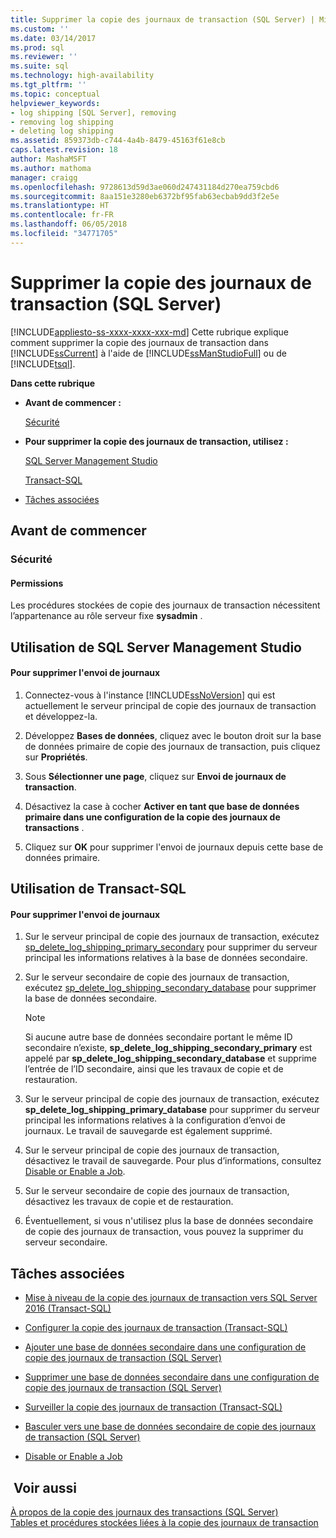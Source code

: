 ```yaml
---
title: Supprimer la copie des journaux de transaction (SQL Server) | Microsoft Docs
ms.custom: ''
ms.date: 03/14/2017
ms.prod: sql
ms.reviewer: ''
ms.suite: sql
ms.technology: high-availability
ms.tgt_pltfrm: ''
ms.topic: conceptual
helpviewer_keywords:
- log shipping [SQL Server], removing
- removing log shipping
- deleting log shipping
ms.assetid: 859373db-c744-4a4b-8479-45163f61e8cb
caps.latest.revision: 18
author: MashaMSFT
ms.author: mathoma
manager: craigg
ms.openlocfilehash: 9728613d59d3ae060d247431184d270ea759cbd6
ms.sourcegitcommit: 8aa151e3280eb6372bf95fab63ecbab9dd3f2e5e
ms.translationtype: HT
ms.contentlocale: fr-FR
ms.lasthandoff: 06/05/2018
ms.locfileid: "34771705"
---
```

# <a name="remove-log-shipping-sql-server"></a>Supprimer la copie des journaux de transaction (SQL Server)
[!INCLUDE[appliesto-ss-xxxx-xxxx-xxx-md](../../includes/appliesto-ss-xxxx-xxxx-xxx-md.md)]
  Cette rubrique explique comment supprimer la copie des journaux de transaction dans [!INCLUDE[ssCurrent](../../includes/sscurrent-md.md)] à l'aide de [!INCLUDE[ssManStudioFull](../../includes/ssmanstudiofull-md.md)] ou de [!INCLUDE[tsql](../../includes/tsql-md.md)].  
  
 **Dans cette rubrique**  
  
-   **Avant de commencer :**  
  
     [Sécurité](#Security)  
  
-   **Pour supprimer la copie des journaux de transaction, utilisez :**  
  
     [SQL Server Management Studio](#SSMSProcedure)  
  
     [Transact-SQL](#TsqlProcedure)  
  
-   [Tâches associées](#RelatedTasks)  
  
##  <a name="BeforeYouBegin"></a> Avant de commencer  
  
###  <a name="Security"></a> Sécurité  
  
####  <a name="Permissions"></a> Permissions  
 Les procédures stockées de copie des journaux de transaction nécessitent l’appartenance au rôle serveur fixe **sysadmin** .  
  
##  <a name="SSMSProcedure"></a> Utilisation de SQL Server Management Studio  
  
#### <a name="to-remove-log-shipping"></a>Pour supprimer l'envoi de journaux  
  
1.  Connectez-vous à l'instance [!INCLUDE[ssNoVersion](../../includes/ssnoversion-md.md)] qui est actuellement le serveur principal de copie des journaux de transaction et développez-la.  
  
2.  Développez **Bases de données**, cliquez avec le bouton droit sur la base de données primaire de copie des journaux de transaction, puis cliquez sur **Propriétés**.  
  
3.  Sous **Sélectionner une page**, cliquez sur **Envoi de journaux de transaction**.  
  
4.  Désactivez la case à cocher **Activer en tant que base de données primaire dans une configuration de la copie des journaux de transactions** .  
  
5.  Cliquez sur **OK** pour supprimer l'envoi de journaux depuis cette base de données primaire.  
  
##  <a name="TsqlProcedure"></a> Utilisation de Transact-SQL  
  
#### <a name="to-remove-log-shipping"></a>Pour supprimer l'envoi de journaux  
  
1.  Sur le serveur principal de copie des journaux de transaction, exécutez [sp_delete_log_shipping_primary_secondary](../../relational-databases/system-stored-procedures/sp-delete-log-shipping-primary-secondary-transact-sql.md) pour supprimer du serveur principal les informations relatives à la base de données secondaire.  
  
2.  Sur le serveur secondaire de copie des journaux de transaction, exécutez [sp_delete_log_shipping_secondary_database](../../relational-databases/system-stored-procedures/sp-delete-log-shipping-secondary-database-transact-sql.md) pour supprimer la base de données secondaire.  
  
    > [!NOTE]  
    >  Si aucune autre base de données secondaire portant le même ID secondaire n’existe, **sp_delete_log_shipping_secondary_primary** est appelé par **sp_delete_log_shipping_secondary_database** et supprime l’entrée de l’ID secondaire, ainsi que les travaux de copie et de restauration.  
  
3.  Sur le serveur principal de copie des journaux de transaction, exécutez **sp_delete_log_shipping_primary_database** pour supprimer du serveur principal les informations relatives à la configuration d’envoi de journaux. Le travail de sauvegarde est également supprimé.  
  
4.  Sur le serveur principal de copie des journaux de transaction, désactivez le travail de sauvegarde. Pour plus d’informations, consultez [Disable or Enable a Job](http://msdn.microsoft.com/library/5041261f-0c32-4d4a-8bee-59a6c16200dd).  
  
5.  Sur le serveur secondaire de copie des journaux de transaction, désactivez les travaux de copie et de restauration.  
  
6.  Éventuellement, si vous n'utilisez plus la base de données secondaire de copie des journaux de transaction, vous pouvez la supprimer du serveur secondaire.  
  
##  <a name="RelatedTasks"></a> Tâches associées  
  
-   [Mise à niveau de la copie des journaux de transaction vers SQL Server 2016 &#40;Transact-SQL&#41;](../../database-engine/log-shipping/upgrading-log-shipping-to-sql-server-2016-transact-sql.md)  
  
-   [Configurer la copie des journaux de transaction &#40;Transact-SQL&#41;](../../database-engine/log-shipping/configure-log-shipping-sql-server.md)  
  
-   [Ajouter une base de données secondaire dans une configuration de copie des journaux de transaction &#40;SQL Server&#41;](../../database-engine/log-shipping/add-a-secondary-database-to-a-log-shipping-configuration-sql-server.md)  
  
-   [Supprimer une base de données secondaire dans une configuration de copie des journaux de transaction &#40;SQL Server&#41;](../../database-engine/log-shipping/remove-a-secondary-database-from-a-log-shipping-configuration-sql-server.md)  
  
-   [Surveiller la copie des journaux de transaction &#40;Transact-SQL&#41;](../../database-engine/log-shipping/monitor-log-shipping-transact-sql.md)  
  
-   [Basculer vers une base de données secondaire de copie des journaux de transaction &#40;SQL Server&#41;](../../database-engine/log-shipping/fail-over-to-a-log-shipping-secondary-sql-server.md)  
  
-   [Disable or Enable a Job](http://msdn.microsoft.com/library/5041261f-0c32-4d4a-8bee-59a6c16200dd)  
  
## <a name="see-also"></a> Voir aussi  
 [À propos de la copie des journaux des transactions &#40;SQL Server&#41;](../../database-engine/log-shipping/about-log-shipping-sql-server.md)   
 [Tables et procédures stockées liées à la copie des journaux de transaction](../../database-engine/log-shipping/log-shipping-tables-and-stored-procedures.md)  
  
  
